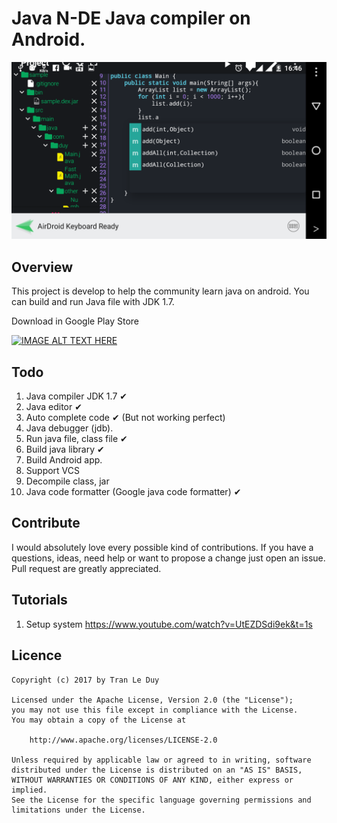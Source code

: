 # Java N-DE Java compiler on Android.

![Screenshot](art/screenshot/Screenshot_20170722-164603.png)


## Overview
This project is develop to help the community learn java on android.
You can build and run Java file with JDK 1.7.

Download in Google Play Store

<a href="https://play.google.com/store/apps/details?id=com.duy.compiler.javanide"
target="_blank">
<img src="https://play.google.com/intl/en_us/badges/images/generic/en_badge_web_generic.png"
alt="IMAGE ALT TEXT HERE" width="240"/></a>


## Todo

1. Java compiler JDK 1.7 &#10004;
2. Java editor &#10004;
3. Auto complete code &#10004; (But not working perfect)
4. Java debugger (jdb).
5. Run java file, class file &#10004;
6. Build java library &#10004;
7. Build Android app.
8. Support VCS
9. Decompile class, jar
10. Java code formatter (Google java code formatter) &#10004;

## Contribute
I would absolutely love every possible kind of contributions. If you
have a questions, ideas, need help or want to propose a change just open
an issue. Pull request are greatly appreciated.

## Tutorials

1. Setup system https://www.youtube.com/watch?v=UtEZDSdi9ek&t=1s

## Licence

    Copyright (c) 2017 by Tran Le Duy

    Licensed under the Apache License, Version 2.0 (the "License");
    you may not use this file except in compliance with the License.
    You may obtain a copy of the License at

        http://www.apache.org/licenses/LICENSE-2.0

    Unless required by applicable law or agreed to in writing, software
    distributed under the License is distributed on an "AS IS" BASIS,
    WITHOUT WARRANTIES OR CONDITIONS OF ANY KIND, either express or implied.
    See the License for the specific language governing permissions and
    limitations under the License.

